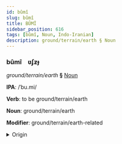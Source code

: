 ```yaml
---
id: bûmî
slug: bûmî
title: BÛMÎ
sidebar_position: 616
tags: [bûmî, Noun, Indo-Iranian]
description: ground/terrain/earth § Noun
---
```


### bûmî&emsp;<span kind="abugida">ʋʄƶɟ</span>

*ground/terrain/earth* **§** [Noun](../../tags/Noun)

**IPA**: /ˈbu.mi/

**Verb**: to be ground/terrain/earth

**Noun**: ground/terrain/earth

**Modifier**: ground/terrain/earth-related

<details>
    <summary>Origin</summary>
    Sanskrit भूमि bhū́mi /ˈbʱuː.mi/<br/>
    <em>Indo-Iranian Language Family</em>
</details>